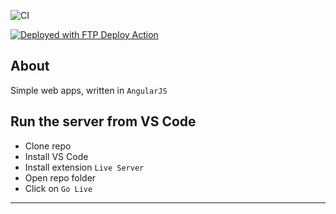 ![CI](https://github.com/eitanbehar/apps/actions/workflows/.github/workflows/main.yml/badge.svg)

[<img alt="Deployed with FTP Deploy Action" src="https://img.shields.io/badge/Deployed With-FTP DEPLOY ACTION-%3CCOLOR%3E?style=for-the-badge&color=0077b6">](https://github.com/SamKirkland/FTP-Deploy-Action)

## About 
Simple web apps, written in `AngularJS`

## Run the server from VS Code

* Clone repo
* Install VS Code
* Install extension `Live Server`
* Open repo folder
* Click on `Go Live`

---
